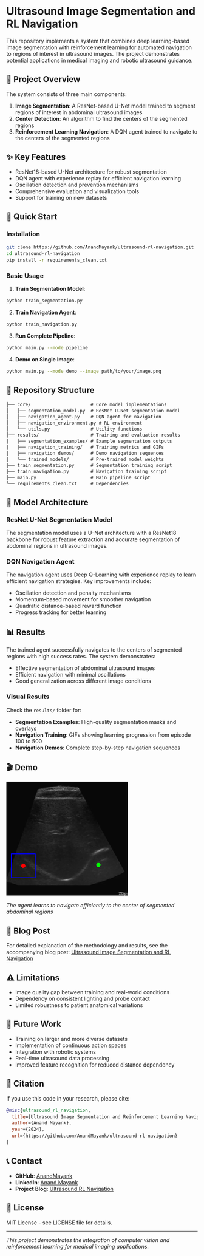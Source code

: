 # Ultrasound Image Segmentation and RL Navigation

This repository implements a system that combines deep learning-based image segmentation with reinforcement learning for automated navigation to regions of interest in ultrasound images. The project demonstrates potential applications in medical imaging and robotic ultrasound guidance.

## 🎯 Project Overview

The system consists of three main components:

1. **Image Segmentation**: A ResNet-based U-Net model trained to segment regions of interest in abdominal ultrasound images
2. **Center Detection**: An algorithm to find the centers of the segmented regions  
3. **Reinforcement Learning Navigation**: A DQN agent trained to navigate to the centers of the segmented regions

## ✨ Key Features

- ResNet18-based U-Net architecture for robust segmentation
- DQN agent with experience replay for efficient navigation learning
- Oscillation detection and prevention mechanisms
- Comprehensive evaluation and visualization tools
- Support for training on new datasets

## 🚀 Quick Start

### Installation

```bash
git clone https://github.com/AnandMayank/ultrasound-rl-navigation.git
cd ultrasound-rl-navigation
pip install -r requirements_clean.txt
```

### Basic Usage

1. **Train Segmentation Model**:
```bash
python train_segmentation.py
```

2. **Train Navigation Agent**:
```bash
python train_navigation.py
```

3. **Run Complete Pipeline**:
```bash
python main.py --mode pipeline
```

4. **Demo on Single Image**:
```bash
python main.py --mode demo --image path/to/your/image.png
```

## 📁 Repository Structure

```
├── core/                      # Core model implementations
│   ├── segmentation_model.py  # ResNet U-Net segmentation model
│   ├── navigation_agent.py    # DQN agent for navigation
│   ├── navigation_environment.py # RL environment
│   └── utils.py               # Utility functions
├── results/                   # Training and evaluation results
│   ├── segmentation_examples/ # Example segmentation outputs
│   ├── navigation_training/   # Training metrics and GIFs
│   ├── navigation_demos/      # Demo navigation sequences
│   └── trained_models/        # Pre-trained model weights
├── train_segmentation.py      # Segmentation training script
├── train_navigation.py        # Navigation training script
├── main.py                    # Main pipeline script
└── requirements_clean.txt     # Dependencies
```

## 🔬 Model Architecture

### ResNet U-Net Segmentation Model

The segmentation model uses a U-Net architecture with a ResNet18 backbone for robust feature extraction and accurate segmentation of abdominal regions in ultrasound images.

### DQN Navigation Agent

The navigation agent uses Deep Q-Learning with experience replay to learn efficient navigation strategies. Key improvements include:

- Oscillation detection and penalty mechanisms
- Momentum-based movement for smoother navigation
- Quadratic distance-based reward function
- Progress tracking for better learning

## 📊 Results

The trained agent successfully navigates to the centers of segmented regions with high success rates. The system demonstrates:

- Effective segmentation of abdominal ultrasound images
- Efficient navigation with minimal oscillations
- Good generalization across different image conditions

### Visual Results

Check the `results/` folder for:
- **Segmentation Examples**: High-quality segmentation masks and overlays
- **Navigation Training**: GIFs showing learning progression from episode 100 to 500
- **Navigation Demos**: Complete step-by-step navigation sequences

## 🎬 Demo

![Navigation Demo](results/navigation_demos/navigation.gif)

*The agent learns to navigate efficiently to the center of segmented abdominal regions*

## 📝 Blog Post

For detailed explanation of the methodology and results, see the accompanying blog post:
[Ultrasound Image Segmentation and RL Navigation](https://anandmayank.github.io/Ultrasound_Image_rl/abdomen_segmentation_rl_blog_post.html)

## ⚠️ Limitations

- Image quality gap between training and real-world conditions
- Dependency on consistent lighting and probe contact
- Limited robustness to patient anatomical variations

## 🔮 Future Work

- Training on larger and more diverse datasets
- Implementation of continuous action spaces
- Integration with robotic systems
- Real-time ultrasound data processing
- Improved feature recognition for reduced distance dependency

## 📄 Citation

If you use this code in your research, please cite:

```bibtex
@misc{ultrasound_rl_navigation,
  title={Ultrasound Image Segmentation and Reinforcement Learning Navigation},
  author={Anand Mayank},
  year={2024},
  url={https://github.com/AnandMayank/ultrasound-rl-navigation}
}
```

## 📞 Contact

- **GitHub**: [AnandMayank](https://github.com/AnandMayank)
- **LinkedIn**: [Anand Mayank](https://linkedin.com/in/AnandMayank)
- **Project Blog**: [Ultrasound RL Navigation](https://anandmayank.github.io/Ultrasound_Image_rl/)

## 📜 License

MIT License - see LICENSE file for details.

---

*This project demonstrates the integration of computer vision and reinforcement learning for medical imaging applications.*
